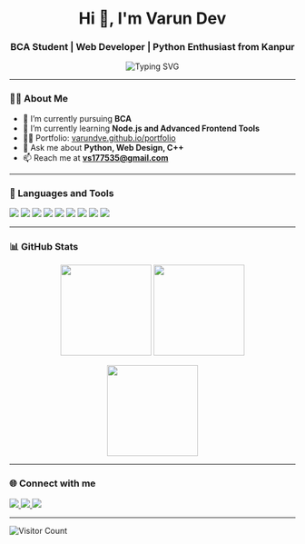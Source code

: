 <h1 align="center">Hi 👋, I'm Varun Dev</h1>
<h3 align="center">BCA Student | Web Developer | Python Enthusiast from Kanpur</h3>

<p align="center">
  <img src="https://readme-typing-svg.herokuapp.com?font=Fira+Code&size=22&pause=1000&color=00ADB5&center=true&vCenter=true&multiline=true&width=600&lines=Passionate+Web+Developer;Python+%7C+C%2B%2B+Enthusiast;Learning+Everyday+%F0%9F%9A%80" alt="Typing SVG" />
</p>

---

### 👨‍💻 About Me

- 🔭 I’m currently pursuing **BCA**
- 🌱 I’m currently learning **Node.js and Advanced Frontend Tools**
- 👨‍🎓 Portfolio: [varundve.github.io/portfolio](https://varundve.github.io/portfolio/)
- 💬 Ask me about **Python, Web Design, C++**
- 📫 Reach me at **vs177535@gmail.com**

---

### 🚀 Languages and Tools

<p align="left">
  <img src="https://img.shields.io/badge/HTML5-E34F26?style=flat-square&logo=html5&logoColor=white"/>
  <img src="https://img.shields.io/badge/CSS3-1572B6?style=flat-square&logo=css3&logoColor=white"/>
  <img src="https://img.shields.io/badge/JavaScript-F7DF1E?style=flat-square&logo=javascript&logoColor=black"/>
  <img src="https://img.shields.io/badge/Python-3776AB?style=flat-square&logo=python&logoColor=white"/>
  <img src="https://img.shields.io/badge/C++-00599C?style=flat-square&logo=c%2B%2B&logoColor=white"/>
  <img src="https://img.shields.io/badge/Node.js-339933?style=flat-square&logo=nodedotjs&logoColor=white"/>
  <img src="https://img.shields.io/badge/TailwindCSS-06B6D4?style=flat-square&logo=tailwindcss&logoColor=white"/>
  <img src="https://img.shields.io/badge/Git-F05032?style=flat-square&logo=git&logoColor=white"/>
  <img src="https://img.shields.io/badge/VSCode-007ACC?style=flat-square&logo=visual-studio-code&logoColor=white"/>
</p>

---

### 📊 GitHub Stats

<p align="center">
  <img src="https://github-readme-stats.vercel.app/api?username=varundve&show_icons=true&theme=radical" height="160"/>
  <img src="https://github-readme-streak-stats.herokuapp.com?user=varundve&theme=radical&hide_border=false" height="160"/>
</p>

<p align="center">
  <img src="https://github-readme-stats.vercel.app/api/top-langs/?username=varundve&layout=compact&theme=radical" height="160"/>
</p>

---

### 🌐 Connect with me

<p align="left">
  <a href="https://www.linkedin.com/in/varun-dev-412329352" target="_blank">
    <img src="https://img.shields.io/badge/LinkedIn-blue?style=for-the-badge&logo=linkedin&logoColor=white" />
  </a>
  <a href="https://varundve.github.io/portfolio/" target="_blank">
    <img src="https://img.shields.io/badge/Portfolio-222222?style=for-the-badge&logo=google-chrome&logoColor=white" />
  </a>
  <a href="mailto:vs177535@gmail.com">
    <img src="https://img.shields.io/badge/Gmail-D14836?style=for-the-badge&logo=gmail&logoColor=white"/>
  </a>
</p>

---

![Visitor Count](https://komarev.com/ghpvc/?username=varundve&color=brightgreen)

